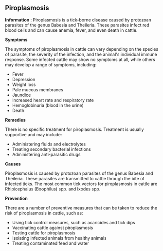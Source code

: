 ## Piroplasmosis

**Information** : Piroplasmosis is a tick-borne disease caused by protozoan parasites of the genus Babesia and Theileria. These parasites infect red blood cells and can cause anemia, fever, and even death in cattle.

**Symptoms**

The symptoms of piroplasmosis in cattle can vary depending on the species of parasite, the severity of the infection, and the animal's individual immune response. Some infected cattle may show no symptoms at all, while others may develop a range of symptoms, including:

* Fever
* Depression
* Weight loss
* Pale mucous membranes
* Jaundice
* Increased heart rate and respiratory rate
* Hemoglobinuria (blood in the urine)
* Death

**Remedies**

There is no specific treatment for piroplasmosis. Treatment is usually supportive and may include:

* Administering fluids and electrolytes
* Treating secondary bacterial infections
* Administering anti-parasitic drugs

**Causes**

Piroplasmosis is caused by protozoan parasites of the genus Babesia and Theileria. These parasites are transmitted to cattle through the bite of infected ticks. The most common tick vectors for piroplasmosis in cattle are Rhipicephalus (Boophilus) spp. and Ixodes spp.

**Prevention**

There are a number of preventive measures that can be taken to reduce the risk of piroplasmosis in cattle, such as:

* Using tick control measures, such as acaricides and tick dips
* Vaccinating cattle against piroplasmosis
* Testing cattle for piroplasmosis
* Isolating infected animals from healthy animals
* Treating contaminated feed and water
